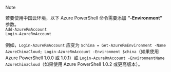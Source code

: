 > [!NOTE]
> 若要使用中国云环境，以下 Azure PowerShell 命令需要添加 **“-Environment”** 参数。
> <br />
>`Add-AzureRmAccount` <br />
>`Login-AzureRmAccount` <br />
> <br />
>例如，`Login-AzureRmAccount` 应变为 `$china = Get-AzureRmEnvironment -Name AzureChinaCloud; Login-AzureRmAccount -Environment $china`（如果使用 Azure PowerShell 1.0.0 或 1.0.1）或 `Login-AzureRmAccount -EnvironmentName AzureChinaCloud`（如果使用 Azure PowerShell 1.0.2 或更高版本）。
>
